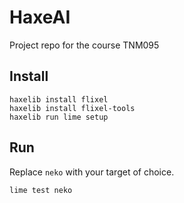 # HaxeAI
Project repo for the course TNM095

## Install

```
haxelib install flixel
haxelib install flixel-tools
haxelib run lime setup
```

## Run

Replace `neko` with your target of choice.

```
lime test neko
```
